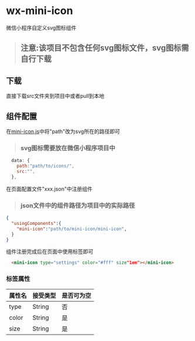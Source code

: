 # wx-mini-icon
微信小程序自定义svg图标组件
> ## 注意:该项目不包含任何svg图标文件，svg图标需自行下载
## 下载
直接下载src文件夹到项目中或者pull到本地
## 组件配置
在[mini-icon.js](./src/mini-icon.js)中将"path"改为svg所在的路径即可
>### svg图标需要放在微信小程序项目中
```javascript
  data: {
    path:"path/to/icons/",
    src:"",
  },
```
在页面配置文件"xxx.json"中注册组件
>### json文件中的组件路径为项目中的实际路径
```json
{
  "usingComponents":{
    "mini-icon":"path/to/mini-icon/mini-icon",
  }
}
```
组件注册完成后在页面中使用标签即可
```html
  <mini-icon type="settings" color="#fff" size"1em"></mini-icon>
```
### 标签属性
|属性名|接受类型|是否可为空|
|---|---|---|
|type|String|否|
|color|String|是|
|size|String|是|
